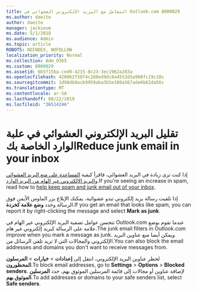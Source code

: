 ```yaml
---
title: التعامل مع البريد الإلكتروني العشوائي في Outlook.com 8000029
ms.author: daeite
author: daeite
manager: jackiesm
ms.date: 5/1/2018
ms.audience: Admin
ms.topic: article
ROBOTS: NOINDEX, NOFOLLOW
localization_priority: Normal
ms.collection: Adm_O365
ms.custom: 8000029
ms.assetid: 6b5f15ba-ced9-4215-8c23-3ec1962a283a
ms.openlocfilehash: 420062f38f4c288ed9dc8a4553d5a968fc19c10c
ms.sourcegitcommit: 1d98db8acb9959aba3b5e308a567ade6b62da56c
ms.translationtype: MT
ms.contentlocale: ar-SA
ms.lasthandoff: 08/22/2019
ms.locfileid: "36514246"
---
```

# <a name="reduce-junk-email-in-your-inbox"></a><span data-ttu-id="ff224-102">تقليل البريد الإلكتروني العشوائي في علبة الوارد الخاصة بك</span><span class="sxs-lookup"><span data-stu-id="ff224-102">Reduce junk email in your inbox</span></span>

<span data-ttu-id="ff224-103">إذا كنت ترى زيادة في البريد العشوائي، فاقرأ كيفية [المساعدة على منع البريد العشوائي والبريد الإلكتروني غير الهام من البريد الوارد](https://go.microsoft.com/fwlink/p/?linkid=873140).</span><span class="sxs-lookup"><span data-stu-id="ff224-103">If you're seeing an increase in spam, read how to [help keep spam and junk email out of your inbox](https://go.microsoft.com/fwlink/p/?linkid=873140).</span></span>
  
<span data-ttu-id="ff224-104">إذا تلقيت رسالة بريد إلكتروني تبدو عشوائية، يمكنك الإبلاغ بزر الماوس الأيمن فوق الرسالة وحدد **وضع علامة كخردة**.</span><span class="sxs-lookup"><span data-stu-id="ff224-104">If you get an email that looks like spam, you can report it by right-clicking the message and select **Mark as junk**.</span></span> 
  
<span data-ttu-id="ff224-105">تتحسن عوامل تصفية البريد الإلكتروني غير الهام في Outlook.com عندما تقوم بوضع علامة على الرسالة كبريد إلكتروني غير هام.</span><span class="sxs-lookup"><span data-stu-id="ff224-105">The junk email filters in Outlook.com improve when you mark a message as junk.</span></span> <span data-ttu-id="ff224-106">ويمكن أيضا منع عناوين البريد الإلكتروني والمجالات التي لا تريد تلقي الرسائل من.</span><span class="sxs-lookup"><span data-stu-id="ff224-106">You can also block the email addresses and domains you don't want to receive messages from.</span></span>
  
<span data-ttu-id="ff224-107">لحظر عناوين البريد الإلكتروني، انتقل إلى **إعدادات** \> **خيارات** \> **المرسلون المحظورون**.</span><span class="sxs-lookup"><span data-stu-id="ff224-107">To block email addresses, go to **Settings** \> **Options** \> **Blocked senders**.</span></span> <span data-ttu-id="ff224-108">لإضافة عناوين أو مجالات إلى قائمة المرسلين الموثوق بهم، حدد **المرسلين الموثوق بهم**.</span><span class="sxs-lookup"><span data-stu-id="ff224-108">To add addresses or domains to your safe senders list, select **Safe senders**.</span></span> 
  

